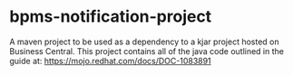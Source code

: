 # bpms-notification-project
A maven project to be used as a dependency to a kjar project hosted on Business Central. 
This project contains all of the java code outlined in the guide at: https://mojo.redhat.com/docs/DOC-1083891
